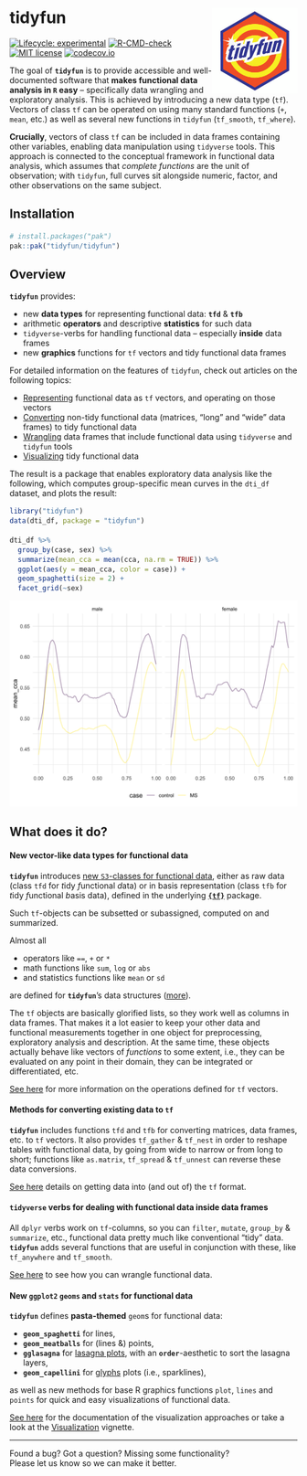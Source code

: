 
<!-- README.md is generated from README.Rmd. Please edit that file -->

# tidyfun <a href="https://tidyfun.github.io/tidyfun/"><img src="man/figures/logo.gif" align="right" height="150" alt="tidyfun website" /></a>

<!-- badges: start -->

[![Lifecycle:
experimental](https://img.shields.io/badge/lifecycle-experimental-orange.svg)](https://lifecycle.r-lib.org/articles/stages.html#experimental)
[![R-CMD-check](https://github.com/tidyfun/tidyfun/actions/workflows/full-check.yaml/badge.svg)](https://github.com/tidyfun/tidyfun/actions/workflows/full-check.yaml)
[![MIT
license](http://img.shields.io/badge/license-MIT-brightgreen.svg)](https://opensource.org/licenses/MIT)
[![codecov.io](https://codecov.io/github/tidyfun/tidyfun/coverage.svg?branch=master)](https://codecov.io/github/tidyfun/tidyfun/branch/master)
<!-- badges: end -->

The goal of **`tidyfun`** is to provide accessible and well-documented
software that **makes functional data analysis in `R` easy** –
specifically data wrangling and exploratory analysis. This is achieved
by introducing a new data type (`tf`). Vectors of class `tf` can be
operated on using many standard functions (`+`, `mean`, etc.) as well as
several new functions in `tidyfun` (`tf_smooth`, `tf_where`).

**Crucially**, vectors of class `tf` can be included in data frames
containing other variables, enabling data manipulation using `tidyverse`
tools. This approach is connected to the conceptual framework in
functional data analysis, which assumes that *complete functions* are
the unit of observation; with `tidyfun`, full curves sit alongside
numeric, factor, and other observations on the same subject.

## Installation

``` r
# install.packages("pak")
pak::pak("tidyfun/tidyfun")
```

## Overview

**`tidyfun`** provides:

- new **data types** for representing functional data: **`tfd`** &
  **`tfb`**
- arithmetic **operators** and descriptive **statistics** for such data
- `tidyverse`-verbs for handling functional data – especially **inside**
  data frames
- new **graphics** functions for `tf` vectors and tidy functional data
  frames

For detailed information on the features of `tidyfun`, check out
articles on the following topics:

- [Representing](https://tidyfun.github.io/tidyfun/articles/x01_tf_Vectors.html)
  functional data as `tf` vectors, and operating on those vectors
- [Converting](https://tidyfun.github.io/tidyfun/articles/x02_Conversion.html)
  non-tidy functional data (matrices, “long” and “wide” data frames) to
  tidy functional data
- [Wrangling](https://tidyfun.github.io/tidyfun/articles/x03_Data_Wrangling.html)
  data frames that include functional data using `tidyverse` and
  `tidyfun` tools
- [Visualizing](https://tidyfun.github.io/tidyfun/articles/x04_Visualization.html)
  tidy functional data

The result is a package that enables exploratory data analysis like the
following, which computes group-specific mean curves in the `dti_df`
dataset, and plots the result:

``` r
library("tidyfun")
data(dti_df, package = "tidyfun")

dti_df %>%
  group_by(case, sex) %>%
  summarize(mean_cca = mean(cca, na.rm = TRUE)) %>%
  ggplot(aes(y = mean_cca, color = case)) +
  geom_spaghetti(size = 2) +
  facet_grid(~sex)
```

![](man/figures/README-dti-ggplot-example-1.png)<!-- -->

## What does it do?

#### New vector-like data types for functional data

**`tidyfun`** introduces [new `S3`-classes for functional
data](https://tidyfun.github.io/tidyfun/reference/index.html#section-tf-sub-classes-constructors-converters),
either as raw data (class `tfd` for *t*idy *f*unctional *d*ata) or in
basis representation (class `tfb` for *t*idy *f*unctional *b*asis data),
defined in the underlying [**`{tf}`**](https://github.com/tidyfun/tf)
package.

Such `tf`-objects can be subsetted or subassigned, computed on and
summarized.

Almost all

- operators like `==`, `+` or `*`
- math functions like `sum`, `log` or `abs`
- and statistics functions like `mean` or `sd`

are defined for **`tidyfun`**’s data structures
([more](https://tidyfun.github.io/tidyfun/reference/index.html#section-arithmetic-logical-and-summary-functions)).

The `tf` objects are basically glorified lists, so they work well as
columns in data frames. That makes it a lot easier to keep your other
data and functional measurements together in one object for
preprocessing, exploratory analysis and description. At the same time,
these objects actually behave like vectors of *functions* to some
extent, i.e., they can be evaluated on any point in their domain, they
can be integrated or differentiated, etc.

[See
here](https://tidyfun.github.io/tidyfun/articles/x01_tf_Vectors.html)
for more information on the operations defined for `tf` vectors.
<!-- TODO: link developer vignette here as well, eventually -->

#### Methods for converting existing data to `tf`

**`tidyfun`** includes functions `tfd` and `tfb` for converting
matrices, data frames, etc. to `tf` vectors. It also provides
`tf_gather` & `tf_nest` in order to reshape tables with functional data,
by going from wide to narrow or from long to short; functions like
`as.matrix`, `tf_spread` & `tf_unnest` can reverse these data
conversions.

[See
here](https://tidyfun.github.io/tidyfun/articles/x02_Conversion.html)
details on getting data into (and out of) the `tf` format.

#### `tidyverse` verbs for dealing with functional data inside data frames

All `dplyr` verbs work on `tf`-columns, so you can `filter`, `mutate`,
`group_by` & `summarize`, etc., functional data pretty much like
conventional “tidy” data. **`tidyfun`** adds several functions that are
useful in conjunction with these, like `tf_anywhere` and `tf_smooth`.

[See
here](https://tidyfun.github.io/tidyfun/articles/x03_Data_Wrangling.html)
to see how you can wrangle functional data.

#### New `ggplot2` `geoms` and `stats` for functional data

**`tidyfun`** defines **pasta-themed** `geom`s for functional data:

- **`geom_spaghetti`** for lines,
- **`geom_meatballs`** for (lines &) points,
- **`gglasagna`** for [lasagna
  plots](https://asset.jmir.pub/assets/76aeec48564abf0e6f6da8e9cd06346d.png),
  with an **`order`**-aesthetic to sort the lasagna layers,
- **`geom_capellini`** for
  [glyphs](http://ggobi.github.io/ggally/articles/glyph_files/figure-html/glyphs-basic-usage-1.png)
  plots (i.e., sparklines),

as well as new methods for base R graphics functions `plot`, `lines` and
`points` for quick and easy visualizations of functional data.

[See
here](https://tidyfun.github.io/tidyfun/reference/index.html#section-visualization-display)
for the documentation of the visualization approaches or take a look at
the
[Visualization](https://tidyfun.github.io/tidyfun/articles/x04_Visualization.html)
vignette.

------------------------------------------------------------------------

Found a bug? Got a question? Missing some functionality?  
Please let us know so we can make it better.

